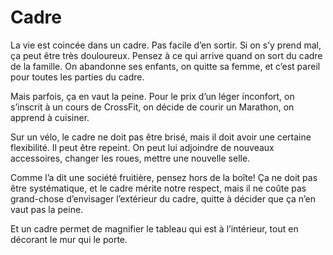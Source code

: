 <!-- SPDX-License-Identifier: CC-BY-SA-4.0 -->
# Cadre

La vie est coincée dans un cadre. Pas facile d’en sortir. Si on s’y prend mal, ça peut être très douloureux. Pensez à ce qui arrive quand on sort du cadre de la famille. On abandonne ses enfants, on quitte sa femme, et c’est pareil pour toutes les parties du cadre.

Mais parfois, ça en vaut la peine. Pour le prix d’un léger inconfort, on s’inscrit à un cours de CrossFit, on décide de courir un Marathon, on apprend à cuisiner.

Sur un vélo, le cadre ne doit pas être brisé, mais il doit avoir une certaine flexibilité. Il peut être repeint. On peut lui adjoindre de nouveaux accessoires, changer les roues, mettre une nouvelle selle.

Comme l’a dit une société fruitière, pensez hors de la boîte! Ça ne doit pas être systématique, et le cadre mérite notre respect, mais il ne coûte pas grand-chose d’envisager l’extérieur du cadre, quitte à décider que ça n’en vaut pas la peine.

Et un cadre permet de magnifier le tableau qui est à l’intérieur, tout en décorant le mur qui le porte.
